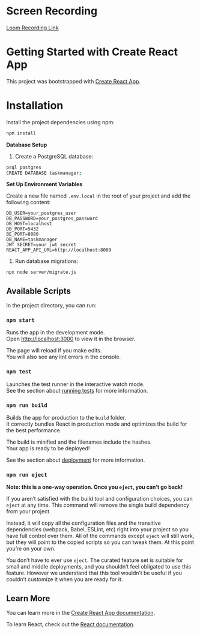 # Screen Recording

[Loom Recording Link](https://www.loom.com/share/fb3a160f0d6140d3b1fbb705b731ab8d?sid=ec535856-c74d-4576-abf8-52a5ad8f07b8)

# Getting Started with Create React App

This project was bootstrapped with [Create React App](https://github.com/facebook/create-react-app).

# Installation

Install the project dependencies using npm:

```bash
npm install
```

**Database Setup**

1. Create a PostgreSQL database:

```bash
psql postgres
CREATE DATABASE taskmanager;

```

**Set Up Environment Variables**

Create a new file named `.env.local` in the root of your project and add the following content:

```
DB_USER=your_postgres_user
DB_PASSWORD=your_postgres_password
DB_HOST=localhost
DB_PORT=5432
BE_PORT=8080
DB_NAME=taskmanager
JWT_SECRET=your_jwt_secret
REACT_APP_API_URL=http://localhost:8080

```

1. Run database migrations:

```bash
npx node server/migrate.js

```

## Available Scripts

In the project directory, you can run:

### `npm start`

Runs the app in the development mode.\
Open [http://localhost:3000](http://localhost:3000) to view it in the browser.

The page will reload if you make edits.\
You will also see any lint errors in the console.

### `npm test`

Launches the test runner in the interactive watch mode.\
See the section about [running tests](https://facebook.github.io/create-react-app/docs/running-tests) for more information.

### `npm run build`

Builds the app for production to the `build` folder.\
It correctly bundles React in production mode and optimizes the build for the best performance.

The build is minified and the filenames include the hashes.\
Your app is ready to be deployed!

See the section about [deployment](https://facebook.github.io/create-react-app/docs/deployment) for more information.

### `npm run eject`

**Note: this is a one-way operation. Once you `eject`, you can’t go back!**

If you aren’t satisfied with the build tool and configuration choices, you can `eject` at any time. This command will remove the single build dependency from your project.

Instead, it will copy all the configuration files and the transitive dependencies (webpack, Babel, ESLint, etc) right into your project so you have full control over them. All of the commands except `eject` will still work, but they will point to the copied scripts so you can tweak them. At this point you’re on your own.

You don’t have to ever use `eject`. The curated feature set is suitable for small and middle deployments, and you shouldn’t feel obligated to use this feature. However we understand that this tool wouldn’t be useful if you couldn’t customize it when you are ready for it.

## Learn More

You can learn more in the [Create React App documentation](https://facebook.github.io/create-react-app/docs/getting-started).

To learn React, check out the [React documentation](https://reactjs.org/).
